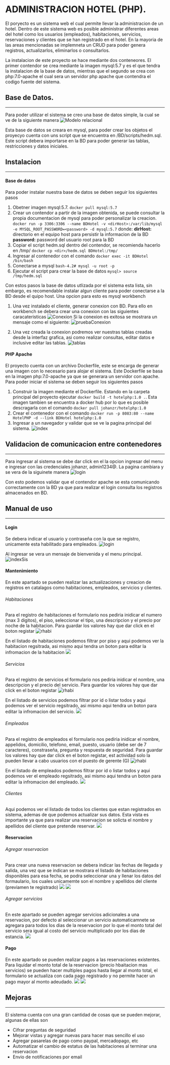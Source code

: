 **ADMINISTRACION HOTEL (PHP).**
==
El poryecto es un sistema web el cual permite llevar la administracion de un hotel.
Dentro de este sistema web es posible administrar diferentes areas del hotel como 
los usuarios (empleados), habitaciones, servicios, reservaciones y clientes que se han
registrado en el hotel.
En la mayoria de las areas mencionadas se implemneta un CRUD para poder genera registros, 
actualizarlos, eliminarlos o consultarlos.

La instalacion de este proyecto se hace mediante dos conteneores. 
El primer contendor se crea mediante la imagen mysql:5.7 y es el que tendra la instalacion
de la base de datos, mientras que el segundo se crea con php:7.0-apache el cual sera un servidor
php apache que contendra el codigo fuente del sistema.

## Base de Datos. 
---

Para poder utilizar el sistema se creo una base de datos simple, la cual se ve de la siguiente manera
![Modelo relacional](./BD/D_er.jpg)

Esta base de datos se creara en mysql, para poder crear los objetos el proyecyo cuenta con
uns script que se encuentra en /BD/scripts/hedm.sql. Este script debera importarse en la BD
para poder generar las tablas, restricciones y datos iniciales.

## Instalacion
---

#### Base de datos

Para poder instalar nuestra base de datos se deben seguir los siguientes pasos
1. Obetner imagen mysql:5.7. `docker pull mysql:5.7`
2. Crear un contendor a partir de la imagen obtenida, se puede consultar la propia documentacion
de mysql para poder personalizar la creacion.
`docker run -p 3306:3306 --name BDHotel -v <dirHost>:/var/lib/mysql -e MYSQL_ROOT_PASSWORD=<password> -d mysql:5.7`
donde: 
**dirHost:** directorio en el equipo host para persistir la informacion de la BD
**password:** password del usuario root para la BD
3. Copiar el script hedm.sql dentro del contendor, se recomienda hacerlo en /tmp/ `docker cp <dir>/hedm.sql BDHotel:/tmp/`
4. Ingresar al contenedor con el comando `docker exec -it BDHotel /bin/bash` 
5. Conectarse a mysql `bash-4.2# mysql -u root -p`
6. Ejecutar el script para crear la base de datos `mysql> source /tmp/hedm.sql`

Con estos pasos la base de datos utlizada por el sistema esta lista, sin embargo, es recomendable instalar algun cliente para poder conectarse a la BD desde el quipo host. Una opcion para esto es mysql workbench

1. Una vez instalado el cliente, generar conexion con BD.
Para ello en workbench se debera crear una conexion con las siguientes caracateristicas
![Conexion](./BD/conexion.png)
Si la conexion es exitosa se mostrara un mensaje como el siguiente:
![pruebaConexion](./BD/pruebaConexion.png)

2. Una vez creada la conexion podremos ver nuestras tablas creadas desde la interfaz grafica, asi como realizar consultas, editar datos e inclusive editar las tablas.
![tablas](./BD/tablasBD.png)

#### PHP Apache

El proyecto cuenta con un archivo Dockerfile, este se encarga de generar una imagen con lo necesario para alojar el sistema. Este Dockerfile se basa en la imagen php:7.0-apache ya que se generara un servidor con apache. Para poder iniciar el sistema se deben seguir los siguientes pasos

1. Construir la imagen mediante el Dockerfile. Estando en la carpeta principal del proyecto ejecutar `docker build -t hotelphp:1.0 .`. Esta imagen tambien se encuentra a docker hub por lo que es posible descragarla con el comando `docker pull johanzr/hotelphp:1.0`
2. Crear el contenedor con el comando `docker run -p 8083:80 --name HotelPHP -d --link BDHotel hotelphp:1.0`
3. Ingresar a un navegador y validar que se ve la pagina principal del sistema.
![index](./BD/index.png)

<!-- 4. Obetner imagen mysql:5.7. `docker pull php:7.0-apache`
5. Crear un contendor a partir de la imagen obtenida 
`docker run -p 8080:80 -v <dirDownload>\SchoolProjects\adminHotelPHP:/var/www/html --name web-HotelPHP -d --link BD-HotelPHP php:7.0-apache`
donde: 
**dirDownload:** directorio en el equipo host donde se haga la descarga del proyecto.

1. Una vez que el contenedor esta corriendo se debe ingresar a el mediante una terminal
`docker exec -it web-HotelPHP /bin/bash`
1. Instalar extensiones necesarias para el proyecto 
`docker-php-ext-install mysqli` `docker-php-ext-install pdo_mysql`. Cuando terminen de instalar mostrara
la ruta en la cual se instalaron las extensiones, la salida tiene el siguiente formato
```
Installing shared extensions:     /usr/local/lib/php/extensions/<dirExtensions>/
```

1. Modificar los archivos ini de php, estos se encuentran en **/usr/local/etc/php**. 
En la seccion **Dynamic Extensions** se debera agregar lo siguiente
```
extension=/usr/local/lib/php/extensions/<dirExtensions>/msqli.so
extension=/usr/local/lib/php/extensions/<dirExtensions>/pdo_mysql.so
extension=/usr/local/lib/php/extensions/<dirExtensions>/opcache.so
extension=/usr/local/lib/php/extensions/<dirExtensions>/pdo.so
``` -->

## Validacion de comunicacion entre contenedores
---

Para ingresar al sistema se debe dar click en el la opcion ingresar del menu e ingresar con
las credenciales johanzr, admin1234@. La pagina cambiara y se vera de la siguinete manera
![login](./BD/login.png)

Con esto podemos validar que el contendor apache se esta comunicando correctamente con la BD
ya que para realizar el login consulta los registros almacenados en BD.


## Manual de uso
---
#### Login 
Se debera indicar el usuario y contraseña con la que se registro, unicamente esta
habilitado para empleados.
![login](./imgs/login.png)

Al ingresar se vera un mensaje de bienvenida y el menu principal.
![indexSis](./imgs/indexSis.png)

#### Mantenimiento
En este apartado se pueden realizar las actualizaciones y creacion de registros en catalagos como habitaciones, empleados, servicios y clientes.

###### Habitaciones
Para el registro de habitaciones el formulario nos pediria inidicar el numero (max 3 digitos), el piso, seleccionar el tipo, una descripcion y el precio por noche de la habitacion. Para guardar los valores hay que dar click en el boton registar
![rhabi](./imgs/RHabitacion.png)

En el listado de habitaciones podemos filtrar por piso y aqui podemos ver la habitacion regsitrada, asi mismo aqui tendra un boton para editar la infromacion de la habitacion
![](./imgs/CHabitacion.png)

###### Servicios
Para el registro de servicios el formulario nos pediria inidicar el nombre, una descripcion y el precio del servicio. Para guardar los valores hay que dar click en el boton registar
![rhabi](./imgs/RServicio.png)

En el listado de servicios podemos filtrar por id o listar todos y aqui podemos ver el servicio regsitrado, asi mismo aqui tendra un boton para editar la infromacion del servicio.
![](./imgs/CServicio.png)

###### Empleados
Para el registro de empleados el formulario nos pediria inidicar el nombre, appelidos, domicilio, telefono, email, puesto, usuario (debe ser de 7 caracteres), constraseña, pregunta y respuesta de seguridad. Para guardar los valores hay que dar click en el boton registar, est actividad solo la pueden llevar a cabo usuarios con el puesto de gerente (G)
![rhabi](./imgs/REmpleado.png)

En el listado de empleados podemos filtrar por id o listar todos y aqui podemos ver el empleado regsitrado, asi mismo aqui tendra un boton para editar la infromacion del empleado.
![](./imgs/CEmpleado.png)

###### Clientes
Aqui podemos ver el listado de todos los clientes que estan registrados en sistema, ademas de que podemos actualizar sus datos. Esta vista es importante ya que para realizar una reservacion se solicta el nombre y apellidos del cliente que pretende reservar.
![](./imgs/CCliente.png)

#### Reservacion

###### Agregar reservacion
Para crear una nueva reservacion se debera indicar las fechas de llegada y salida, una vez que se indican se mostrara el listado de habitaciones disponibles para esa fecha, se podra seleccionar una y llenar los datos del formaulario, los cuales unicamemte son el nombre y apellidos del cliente (previamen te registrado)
![](./imgs/CHABD.png)
![](./imgs/RReser.png)



###### Agregar servicios
En este apartado se pueden agregar servicios adicionales a una reservacion, por defecto al seleccionar un servicio automaticamnete se agregara para todos los dias de la reservacion por lo que el monto total del servicio sera igual al costo del servicio multiplicado por los dias de estancia.
![](./imgs/RAServicio.png)


#### Pago
En este apartado se pueden realizar pagos a las reservaciones existentes. Para liquidar el monto total de la reservacion (precio hbaitacion mas servicios) se pueden hacer multiples pagos hasta llegar al monto total, el formulario se actualiza con cada pago registrado y no permite hacer un pago mayor al monto adeudado.
![](./imgs/RPago1.png)
![](./imgs/RPago2.png)



## Mejoras
---

El sistema cuenta con una gran cantidad de cosas que se pueden mejorar, algunas de ellas son
- Cifrar preguntas de seguridad
- Mejorar vistas y agregar nuevas para hacer mas sencillo el uso
- Agregar pasarelas de pago como paypal, mercadopago, etc
- Automatizar el cambio de estatus de las habitaciones al terminar una reservacion
- Envio de notificaciones por email